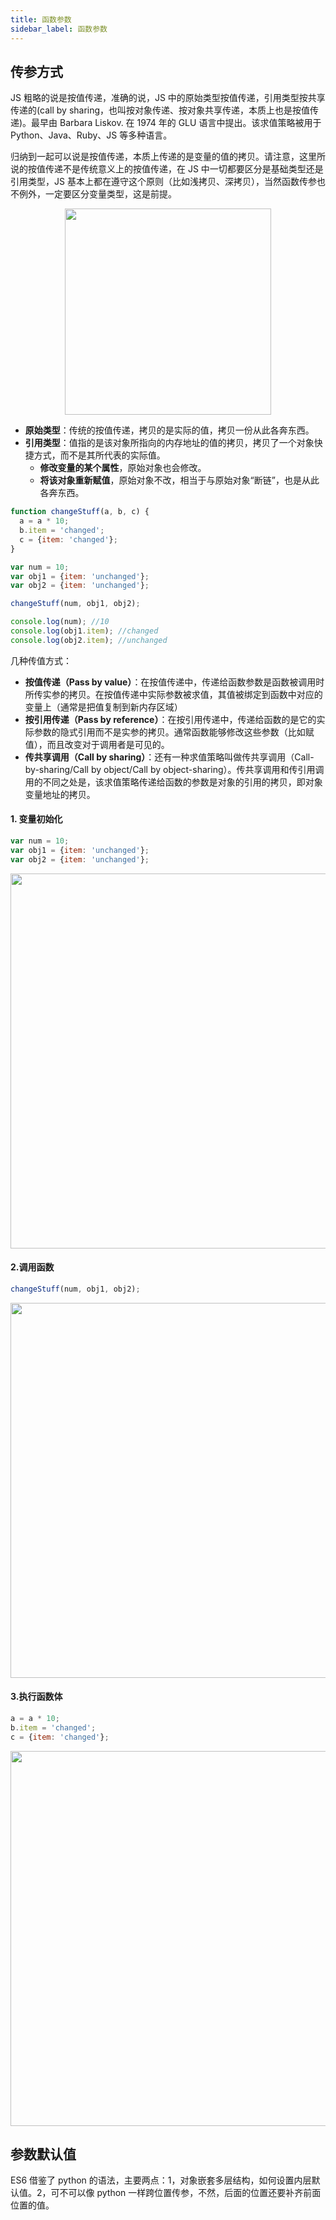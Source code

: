 ```yaml
---
title: 函数参数
sidebar_label: 函数参数
---
```


## 传参方式

JS 粗略的说是按值传递，准确的说，JS 中的原始类型按值传递，引用类型按共享传递的(call by sharing，也叫按对象传递、按对象共享传递，本质上也是按值传递)。最早由 Barbara Liskov. 在 1974 年的 GLU 语言中提出。该求值策略被用于 Python、Java、Ruby、JS 等多种语言。

归纳到一起可以说是按值传递，本质上传递的是变量的值的拷贝。请注意，这里所说的按值传递不是传统意义上的按值传递，在 JS 中一切都要区分是基础类型还是引用类型，JS 基本上都在遵守这个原则（比如浅拷贝、深拷贝），当然函数传参也不例外，一定要区分变量类型，这是前提。

<div align="center">
    <img width="330" src='https://cosmos-x.oss-cn-hangzhou.aliyuncs.com/wVo2dl.jpg'/>
</div>

- **原始类型**：传统的按值传递，拷贝的是实际的值，拷贝一份从此各奔东西。
- **引用类型**：值指的是该对象所指向的内存地址的值的拷贝，拷贝了一个对象快捷方式，而不是其所代表的实际值。
  - **修改变量的某个属性**，原始对象也会修改。
  - **将该对象重新赋值**，原始对象不改，相当于与原始对象“断链”，也是从此各奔东西。

```js
function changeStuff(a, b, c) {
  a = a * 10;
  b.item = 'changed';
  c = {item: 'changed'};
}

var num = 10;
var obj1 = {item: 'unchanged'};
var obj2 = {item: 'unchanged'};

changeStuff(num, obj1, obj2);

console.log(num); //10
console.log(obj1.item); //changed
console.log(obj2.item); //unchanged
```

几种传值方式：

- **按值传递（Pass by value）**：在按值传递中，传递给函数参数是函数被调用时所传实参的拷贝。在按值传递中实际参数被求值，其值被绑定到函数中对应的变量上（通常是把值复制到新内存区域）
- **按引用传递（Pass by reference）**：在按引用传递中，传递给函数的是它的实际参数的隐式引用而不是实参的拷贝。通常函数能够修改这些参数（比如赋值），而且改变对于调用者是可见的。
- **传共享调用（Call by sharing）**：还有一种求值策略叫做传共享调用（Call-by-sharing/Call by object/Call by object-sharing）。传共享调用和传引用调用的不同之处是，该求值策略传递给函数的参数是对象的引用的拷贝，即对象变量地址的拷贝。

#### 1. 变量初始化

```js
var num = 10;
var obj1 = {item: 'unchanged'};
var obj2 = {item: 'unchanged'};
```

<div align="center">
    <img width="600" src='https://cosmos-x.oss-cn-hangzhou.aliyuncs.com/CsgaPj.jpg'/>
</div>

#### 2.调用函数

```js
changeStuff(num, obj1, obj2);
```

<div align="center">
    <img width="600" src='https://cosmos-x.oss-cn-hangzhou.aliyuncs.com/m49aQl.jpg'/>
</div>

#### 3.执行函数体

```js
a = a * 10;
b.item = 'changed';
c = {item: 'changed'};
```

<div align="center">
    <img width="600" src='https://cosmos-x.oss-cn-hangzhou.aliyuncs.com/MfyA1P.jpg'/>
</div>

## 参数默认值

ES6 借鉴了 python 的语法，主要两点：1，对象嵌套多层结构，如何设置内层默认值。2，可不可以像 python 一样跨位置传参，不然，后面的位置还要补齐前面位置的值。
